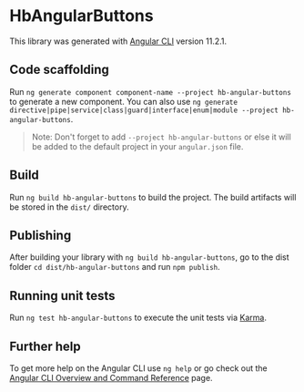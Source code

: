 # HbAngularButtons

This library was generated with [Angular CLI](https://github.com/angular/angular-cli) version 11.2.1.

## Code scaffolding

Run `ng generate component component-name --project hb-angular-buttons` to generate a new component. You can also use `ng generate directive|pipe|service|class|guard|interface|enum|module --project hb-angular-buttons`.
> Note: Don't forget to add `--project hb-angular-buttons` or else it will be added to the default project in your `angular.json` file. 

## Build

Run `ng build hb-angular-buttons` to build the project. The build artifacts will be stored in the `dist/` directory.

## Publishing

After building your library with `ng build hb-angular-buttons`, go to the dist folder `cd dist/hb-angular-buttons` and run `npm publish`.

## Running unit tests

Run `ng test hb-angular-buttons` to execute the unit tests via [Karma](https://karma-runner.github.io).

## Further help

To get more help on the Angular CLI use `ng help` or go check out the [Angular CLI Overview and Command Reference](https://angular.io/cli) page.
